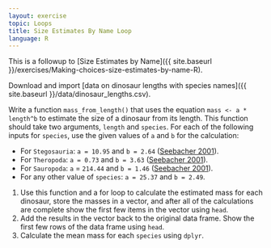 ```yaml
---
layout: exercise
topic: Loops
title: Size Estimates By Name Loop
language: R
---
```


This is a followup to [Size Estimates by Name]({{ site.baseurl }}/exercises/Making-choices-size-estimates-by-name-R).

Download and import [data on dinosaur lengths with species names]({{ site.baseurl }}/data/dinosaur_lengths.csv).

Write a function `mass_from_length()` that uses the equation `mass <- a * length^b` to estimate the size of a dinosaur from its length.
This function should take two arguments, `length` and `species`. For each of the following inputs for `species`, use the given values of `a` and `b` for the calculation:

* For `Stegosauria`:  `a = 10.95` and `b = 2.64` ([Seebacher 2001](http://www.jstor.org/stable/4524171)).
* For `Theropoda`:  `a = 0.73` and `b = 3.63` ([Seebacher 2001](http://www.jstor.org/stable/4524171)).
* For `Sauropoda`:  `a` = `214.44` and `b = 1.46` ([Seebacher 2001](http://www.jstor.org/stable/4524171)).
* For any other value of `species`: `a = 25.37` and `b = 2.49`.

1. Use this function and a for loop to calculate the estimated mass for each dinosaur, store the masses in a vector, and after all of the calculations are complete show the first few items in the vector using `head`.
2. Add the results in the vector back to the original data frame. Show the first few rows of the data frame using `head`.
3. Calculate the mean mass for each `species` using `dplyr`.
